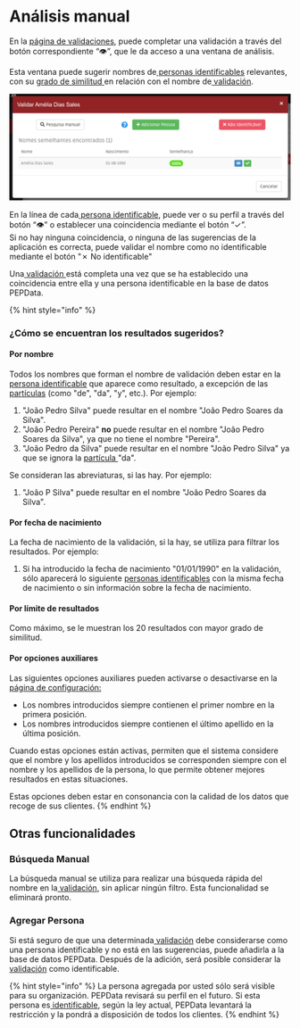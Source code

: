 # Análisis manual

En la [ página de validaciones](./), puede completar una validación a través del botón correspondiente “👁”, que le da acceso a una ventana de análisis.

Esta ventana puede sugerir nombres de[ personas identificables](../../glossario/glossario-aplicacao.md#persona-identificable) relevantes, con su [grado de similitud ](../../glossario/glossario-aplicacao.md#grado-de-similitud)en relación con el nombre de[ validación](../../glossario/glossario-aplicacao.md#validacion). 

![Ventana de an&#xE1;lisis manual](../../.gitbook/assets/image%20%2810%29.png)

En la línea de cada[ persona identificable](../../glossario/glossario-aplicacao.md#persona-identificable), puede ver o su perfil a través del botón “👁” o establecer una coincidencia mediante el botón “✓”.   
Si no hay ninguna coincidencia, o ninguna de las sugerencias de la aplicación es correcta, puede validar el nombre como no identificable mediante el botón "✗ No identificable"

Una[ validación ](../../glossario/glossario-aplicacao.md#validacion)está completa una vez que se ha establecido una coincidencia entre ella y una persona identificable en la base de datos PEPData.

{% hint style="info" %}
### ¿Cómo se encuentran los resultados sugeridos?

#### Por nombre

Todos los nombres que forman el nombre de validación deben estar en la [persona identificable](../../glossario/glossario-aplicacao.md#persona-identificable) que aparece como resultado, a excepción de las [partículas](https://www.irn.mj.pt/IRN/sections/irn/a_registral/registo-civil/docs-do-civil/dar-o-nome/) \(como "de", "da", "y", etc.\). Por ejemplo:

1. "João Pedro Silva" puede resultar en el nombre "João Pedro Soares da Silva".
2. "João Pedro Pereira" **no** puede resultar en el nombre "João Pedro Soares da Silva", ya que no tiene el nombre "Pereira".
3. "João Pedro da Silva" puede resultar en el nombre "João Pedro Silva" ya que se ignora la [partícula ](https://www.irn.mj.pt/IRN/sections/irn/a_registral/registo-civil/docs-do-civil/dar-o-nome/)"da".

Se consideran las abreviaturas, si las hay. Por ejemplo:

1. "João P Silva" puede resultar en el nombre "João Pedro Soares da Silva".

#### Por fecha de nacimiento

La fecha de nacimiento de la validación, si la hay, se utiliza para filtrar los resultados. Por ejemplo:

1. Si ha introducido la fecha de nacimiento "01/01/1990" en la validación, sólo aparecerá lo siguiente [personas identificables](../../glossario/glossario-aplicacao.md#persona-identificable) con la misma fecha de nacimiento o sin información sobre la fecha de nacimiento.

#### Por límite de resultados

Como máximo, se le muestran los 20 resultados con mayor grado de similitud.

#### Por opciones auxiliares

Las siguientes opciones auxiliares pueden activarse o desactivarse en la[ página de configuración: ](../configuracoes.md#validacoes)

* Los nombres introducidos siempre contienen el primer nombre en la primera posición.
* Los nombres introducidos siempre contienen el último apellido en la última posición.

Cuando estas opciones están activas, permiten que el sistema considere que el nombre y los apellidos introducidos se corresponden siempre con el nombre y los apellidos de la persona, lo que permite obtener mejores resultados en estas situaciones.

Estas opciones deben estar en consonancia con la calidad de los datos que recoge de sus clientes. 
{% endhint %}

## Otras funcionalidades

### Búsqueda Manual

La búsqueda manual se utiliza para realizar una búsqueda rápida del nombre en la[ validación](../../glossario/glossario-aplicacao.md#validacion), sin aplicar ningún filtro. Esta funcionalidad se eliminará pronto.

### Agregar Persona

Si está seguro de que una determinada[ validación](../../glossario/glossario-aplicacao.md#validacion) debe considerarse como una persona identificable y no está en las sugerencias, puede añadirla a la base de datos PEPData. Después de la adición, será posible considerar la[ validación](../../glossario/glossario-aplicacao.md#validacion) como identificable.

{% hint style="info" %}
La persona agregada por usted sólo será visible para su organización. PEPData revisará su perfil en el futuro. Si esta persona es[ identificable](../../glossario/glossario-aplicacao.md#persona-identificable), según la ley actual, PEPData levantará la restricción y la pondrá a disposición de todos los clientes.
{% endhint %}

 


